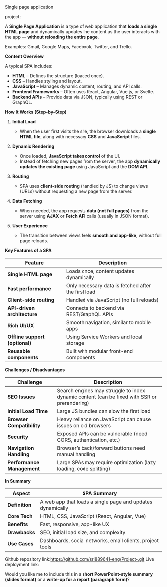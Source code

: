 Single page application

project:

A **Single Page Application** is a type of web application that **loads a single HTML page** and dynamically updates the content as the user interacts with the app — **without reloading the entire page**.

Examples: Gmail, Google Maps, Facebook, Twitter, and Trello.

 **Content Overview**

A typical SPA includes:

* **HTML** – Defines the structure (loaded once).
* **CSS** – Handles styling and layout.
* **JavaScript** – Manages dynamic content, routing, and API calls.
* **Frontend Frameworks** – Often uses React, Angular, Vue.js, or Svelte.
* **Backend APIs** – Provide data via JSON, typically using REST or GraphQL.

 **How It Works (Step-by-Step)**

1. **Initial Load**

   * When the user first visits the site, the browser downloads a **single HTML file**, along with necessary **CSS** and **JavaScript** files.

2. **Dynamic Rendering**

   * Once loaded, **JavaScript takes control** of the UI.
   * Instead of fetching new pages from the server, the app **dynamically updates the existing page** using JavaScript and the **DOM API**.

3. **Routing**

   * SPA uses **client-side routing** (handled by JS) to change views (URLs) without requesting a new page from the server.

4. **Data Fetching**

   * When needed, the app requests **data (not full pages)** from the server using **AJAX** or **Fetch API** calls (usually in JSON format).

5. **User Experience**

   * The transition between views feels **smooth and app-like**, without full page reloads.

 **Key Features of a SPA**

| Feature                        | Description                                         |
| ------------------------------ | --------------------------------------------------- |
| **Single HTML page**           | Loads once, content updates dynamically             |
| **Fast performance**           | Only necessary data is fetched after the first load |
| **Client-side routing**        | Handled via JavaScript (no full reloads)            |
| **API-driven architecture**    | Connects to backend via REST/GraphQL APIs           |
| **Rich UI/UX**                 | Smooth navigation, similar to mobile apps           |
| **Offline support (optional)** | Using Service Workers and local storage             |
| **Reusable components**        | Built with modular front-end components             |

 **Challenges / Disadvantages**

| Challenge                  | Description                                                                                  |
| -------------------------- | -------------------------------------------------------------------------------------------- |
| **SEO Issues**             | Search engines may struggle to index dynamic content (can be fixed with SSR or prerendering) |
| **Initial Load Time**      | Large JS bundles can slow the first load                                                     |
| **Browser Compatibility**  | Heavy reliance on JavaScript can cause issues on old browsers                                |
| **Security**               | Exposed APIs can be vulnerable (need CORS, authentication, etc.)                             |
| **Navigation Handling**    | Browser’s back/forward buttons need manual handling                                          |
| **Performance Management** | Large SPAs may require optimization (lazy loading, code splitting)                           |

 **In Summary**

| Aspect         | SPA Summary                                                |
| -------------- | ---------------------------------------------------------- |
| **Definition** | A web app that loads a single page and updates dynamically |
| **Core Tech**  | HTML, CSS, JavaScript (React, Angular, Vue)                |
| **Benefits**   | Fast, responsive, app-like UX                              |
| **Drawbacks**  | SEO, initial load size, and complexity                     |
| **Use Cases**  | Dashboards, social networks, email clients, project tools  |

Github repository link:https://github.com/sri889641-eng/Project-.git
Live deployment link:

Would you like me to include this in a **short PowerPoint-style summary (slides format)** or a **write-up for a report (paragraph form)**?
